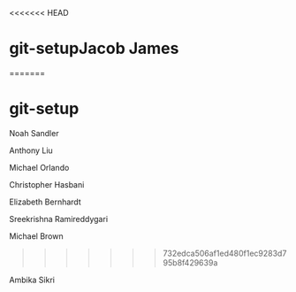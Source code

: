 <<<<<<< HEAD
# git-setupJacob James
=======
# git-setup

Noah Sandler

Anthony Liu

Michael Orlando

Christopher Hasbani

Elizabeth Bernhardt

Sreekrishna Ramireddygari

Michael Brown
>>>>>>> 732edca506af1ed480f1ec9283d795b8f429639a

Ambika Sikri
